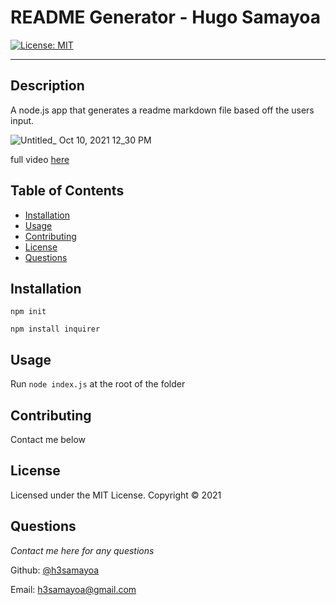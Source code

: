 # README Generator - Hugo Samayoa

[![License: MIT](https://img.shields.io/badge/License-MIT-yellow.svg)](https://opensource.org/licenses/MIT)

---

## Description
A node.js app that generates a readme markdown file based off the users input.

![Untitled_ Oct 10, 2021 12_30 PM](https://user-images.githubusercontent.com/16126060/136710747-a184176c-6173-4412-8e2b-19c6b506a056.gif)

full video [here](https://watch.screencastify.com/v/KDyVhsassCJzCsJ7vc27)

## Table of Contents
* [Installation](#installation)
* [Usage](#usage)
* [Contributing](#contributing)
* [License](#license)
* [Questions](#questions)

## Installation
`npm init` 

`npm install inquirer`

## Usage
Run `node index.js` at the root of the folder

## Contributing
Contact me below

## License 
Licensed under the MIT License. Copyright © 2021

## Questions
*Contact me here for any questions* 

Github: [@h3samayoa](https://github.com/h3samayoa/)

Email: [h3samayoa@gmail.com](mailto:h3samayoa@gmail.com)

